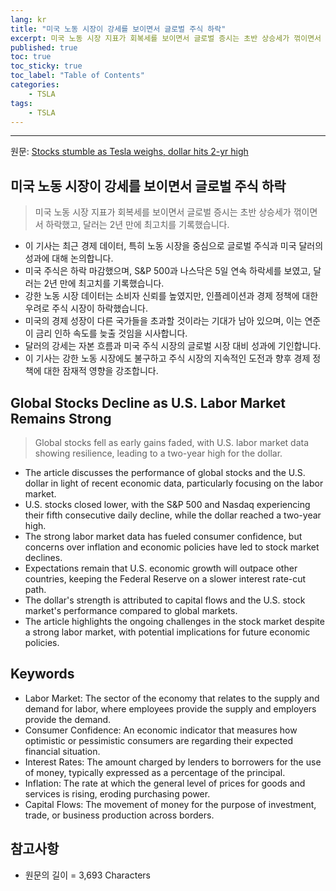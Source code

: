 ```yaml
---
lang: kr
title: "미국 노동 시장이 강세를 보이면서 글로벌 주식 하락"
excerpt: 미국 노동 시장 지표가 회복세를 보이면서 글로벌 증시는 초반 상승세가 꺾이면서 하락했고, 달러는 2년 만에 최고치를 기록했습니다.
published: true
toc: true
toc_sticky: true
toc_label: "Table of Contents"
categories:
    - TSLA
tags:
    - TSLA
---
```


---

  원문: [Stocks stumble as Tesla weighs, dollar hits 2-yr high](https://www.investing.com/news/economy-news/asia-shares-get-off-to-bumpy-start-in-2025-with-trumps-policies-in-focus-3793459)

## 미국 노동 시장이 강세를 보이면서 글로벌 주식 하락

> 미국 노동 시장 지표가 회복세를 보이면서 글로벌 증시는 초반 상승세가 꺾이면서 하락했고, 달러는 2년 만에 최고치를 기록했습니다.


- 이 기사는 최근 경제 데이터, 특히 노동 시장을 중심으로 글로벌 주식과 미국 달러의 성과에 대해 논의합니다.
- 미국 주식은 하락 마감했으며, S&P 500과 나스닥은 5일 연속 하락세를 보였고, 달러는 2년 만에 최고치를 기록했습니다.
- 강한 노동 시장 데이터는 소비자 신뢰를 높였지만, 인플레이션과 경제 정책에 대한 우려로 주식 시장이 하락했습니다.
- 미국의 경제 성장이 다른 국가들을 초과할 것이라는 기대가 남아 있으며, 이는 연준이 금리 인하 속도를 늦출 것임을 시사합니다.
- 달러의 강세는 자본 흐름과 미국 주식 시장의 글로벌 시장 대비 성과에 기인합니다.
- 이 기사는 강한 노동 시장에도 불구하고 주식 시장의 지속적인 도전과 향후 경제 정책에 대한 잠재적 영향을 강조합니다.

## Global Stocks Decline as U.S. Labor Market Remains Strong

> Global stocks fell as early gains faded, with U.S. labor market data showing resilience, leading to a two-year high for the dollar.


- The article discusses the performance of global stocks and the U.S. dollar in light of recent economic data, particularly focusing on the labor market.
- U.S. stocks closed lower, with the S&P 500 and Nasdaq experiencing their fifth consecutive daily decline, while the dollar reached a two-year high.
- The strong labor market data has fueled consumer confidence, but concerns over inflation and economic policies have led to stock market declines.
- Expectations remain that U.S. economic growth will outpace other countries, keeping the Federal Reserve on a slower interest rate-cut path.
- The dollar's strength is attributed to capital flows and the U.S. stock market's performance compared to global markets.
- The article highlights the ongoing challenges in the stock market despite a strong labor market, with potential implications for future economic policies.

## Keywords

- Labor Market: The sector of the economy that relates to the supply and demand for labor, where employees provide the supply and employers provide the demand.
- Consumer Confidence: An economic indicator that measures how optimistic or pessimistic consumers are regarding their expected financial situation.
- Interest Rates: The amount charged by lenders to borrowers for the use of money, typically expressed as a percentage of the principal.
- Inflation: The rate at which the general level of prices for goods and services is rising, eroding purchasing power.
- Capital Flows: The movement of money for the purpose of investment, trade, or business production across borders.

## 참고사항

- 원문의 길이 = 3,693 Characters

